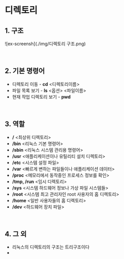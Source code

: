 # **디렉토리**

## **1. 구조**
![ex-screensh](./img/디렉토리 구조.png)

<br>

## **2. 기본 명령어**
* 디렉토리 이동 - **cd** <디렉토리이름>
* 파일 목록 보기 - **ls** <옵션> <파일이름>
* 현재 작업 디렉토리 보기 - **pwd**
<br>

## **3. 역할**
* **/** <최상위 디렉토리>
* **/bin** <리눅스 기본 명령어>
* **/sbin** <리눅스 시스템 관리용 명령어>
* **/usr** <애플리케이션이나 유틸리티 설치 디렉토리>
* **/etc** <시스템 설정 파일>
* **/var** <빠르게 변하는 파일들이나 애플리케이션 데이터>
* **/proc** <메모리에서 동작중인 프로세스 정보를 확인>
* **/tmp, /run** <임시 디렉토리>
* **/sys** <시스템 하드웨어 정보나 가상 파일 시스템들>
* **/root** <시스템 최고 관리자인 root 사용자의 홈 디렉토리>
* **/home** <일반 사용자들의 홈 디렉토리>
* **/dev** <하드웨어 장치 파일>
<br>

## **4. 그 외**
* 리눅스의 디렉토리의 구조는 트리구조이다
* 
